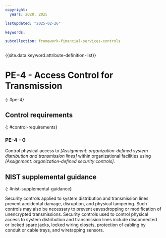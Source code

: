 ```yaml
---
copyright:
  years: 2020, 2025

lastupdated: "2025-02-26"

keywords:

subcollection: framework-financial-services-controls
---
```


{{site.data.keyword.attribute-definition-list}}

# PE-4 - Access Control for Transmission
{: #pe-4}

## Control requirements
{: #control-requirements}



### PE-4 - 0


Control physical access to _[Assignment: organization-defined system distribution and transmission lines]_ within organizational facilities using _[Assignment: organization-defined security controls]_.












## NIST supplemental guidance
{: #nist-supplemental-guidance}

Security controls applied to system distribution and transmission lines prevent accidental damage, disruption, and physical tampering. Such controls may also be necessary to prevent eavesdropping or modification of unencrypted transmissions. Security controls used to control physical access to system distribution and transmission lines include disconnected or locked spare jacks, locked wiring closets, protection of cabling by conduit or cable trays, and wiretapping sensors.
